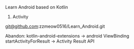 Learn Android based on Kotlin
1. Activity

   
git@github.com:zzmeow0516/Learn_Android.git

Abandon:
kotlin-android-extensions   ->  android ViewBinding
startActivityForResult  -> Activity Result API 

